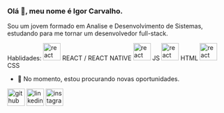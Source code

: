 ### Olá 👋, meu nome é Igor Carvalho.
Sou um jovem formado em Analise e Desenvolvimento de Sistemas, estudando para me tornar um desenvolvedor full-stack.

Hablidades: 
<img src='https://cdn.jsdelivr.net/npm/simple-icons@3.0.1/icons/react.svg' alt='react' height='40'> REACT / REACT NATIVE
<img src='https://cdn.jsdelivr.net/npm/simple-icons@3.0.1/icons/javascript.svg' alt='react' height='40'> JS 
<img src='https://cdn.jsdelivr.net/npm/simple-icons@3.0.1/icons/html5.svg' alt='react' height='40'> HTML 
<img src='https://cdn.jsdelivr.net/npm/simple-icons@3.0.1/icons/css3.svg' alt='react' height='40'> CSS 

- 🔭 No momento, estou procurando novas oportunidades.

[<img src='https://cdn.jsdelivr.net/npm/simple-icons@3.0.1/icons/github.svg' alt='github' height='40'>](https://github.com/Carvlho)  [<img src='https://cdn.jsdelivr.net/npm/simple-icons@3.0.1/icons/linkedin.svg' alt='linkedin' height='40'>](https://www.linkedin.com/in/Carvlho/)  [<img src='https://cdn.jsdelivr.net/npm/simple-icons@3.0.1/icons/instagram.svg' alt='instagram' height='40'>](https://www.instagram.com/Carvlho_/)  

